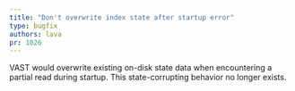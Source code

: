 ```yaml
---
title: "Don't overwrite index state after startup error"
type: bugfix
authors: lava
pr: 1026
---
```


VAST would overwrite existing on-disk state data when encountering a partial
read during startup. This state-corrupting behavior no longer exists.
